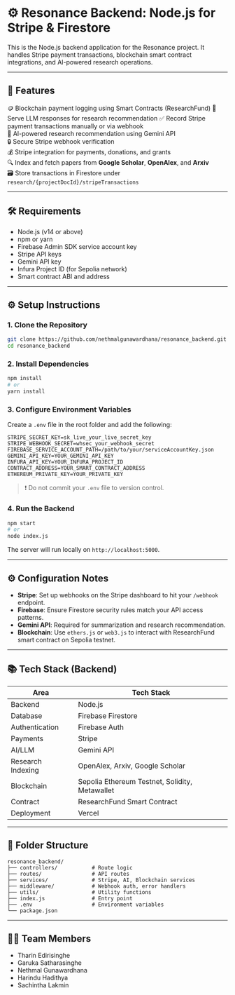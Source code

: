 # ⚙️ Resonance Backend: Node.js for Stripe & Firestore

This is the Node.js backend application for the Resonance project. It handles Stripe payment transactions, blockchain smart contract integrations, and AI-powered research operations.

---

## 🚀 Features

🪙 Blockchain payment logging using Smart Contracts (ResearchFund)
🧠 Serve LLM responses for research recommendation 
✅ Record Stripe payment transactions manually or via webhook  
💽 AI-powered research recommendation using Gemini API  
🔒 Secure Stripe webhook verification  
💰 Stripe integration for payments, donations, and grants  
🔍 Index and fetch papers from **Google Scholar**, **OpenAlex**, and **Arxiv**  
🗃️ Store transactions in Firestore under `research/{projectDocId}/stripeTransactions`  
 
---

## 🛠️ Requirements

- Node.js (v14 or above)  
- npm or yarn  
- Firebase Admin SDK service account key  
- Stripe API keys  
- Gemini API key  
- Infura Project ID (for Sepolia network)  
- Smart contract ABI and address  

---

## ⚙️ Setup Instructions

### 1. Clone the Repository

```bash
git clone https://github.com/nethmalgunawardhana/resonance_backend.git
cd resonance_backend
```

### 2. Install Dependencies

```bash
npm install
# or
yarn install
```

### 3. Configure Environment Variables

Create a `.env` file in the root folder and add the following:

```
STRIPE_SECRET_KEY=sk_live_your_live_secret_key
STRIPE_WEBHOOK_SECRET=whsec_your_webhook_secret
FIREBASE_SERVICE_ACCOUNT_PATH=/path/to/your/serviceAccountKey.json
GEMINI_API_KEY=YOUR_GEMINI_API_KEY
INFURA_API_KEY=YOUR_INFURA_PROJECT_ID
CONTRACT_ADDRESS=YOUR_SMART_CONTRACT_ADDRESS
ETHEREUM_PRIVATE_KEY=YOUR_PRIVATE_KEY
```

> ❗ Do not commit your `.env` file to version control.

### 4. Run the Backend

```bash
npm start
# or
node index.js
```

The server will run locally on `http://localhost:5000`.

---

## ⚙️ Configuration Notes

- **Stripe**: Set up webhooks on the Stripe dashboard to hit your `/webhook` endpoint.
- **Firebase**: Ensure Firestore security rules match your API access patterns.
- **Gemini API**: Required for summarization and research recommendation.
- **Blockchain**: Use `ethers.js` or `web3.js` to interact with ResearchFund smart contract on Sepolia testnet.

---

## 📚 Tech Stack (Backend)

| Area                | Tech Stack                                     |
|---------------------|------------------------------------------------|
| Backend             | Node.js                                        |
| Database            | Firebase Firestore                             |
| Authentication      | Firebase Auth                                  |
| Payments            | Stripe                                         |
| AI/LLM              | Gemini API                                     |
| Research Indexing   | OpenAlex, Arxiv, Google Scholar                |
| Blockchain          | Sepolia Ethereum Testnet, Solidity, Metawallet|
| Contract            | ResearchFund Smart Contract                    |
| Deployment          | Vercel                                         |

---

## 📂 Folder Structure

```
resonance_backend/
├── controllers/           # Route logic
├── routes/                # API routes
├── services/              # Stripe, AI, Blockchain services
├── middleware/            # Webhook auth, error handlers
├── utils/                 # Utility functions
├── index.js               # Entry point
├── .env                   # Environment variables
└── package.json
```

---

## 👨‍💻 Team Members

- Tharin Edirisinghe  
- Garuka Satharasinghe  
- Nethmal Gunawardhana  
- Harindu Hadithya  
- Sachintha Lakmin  

